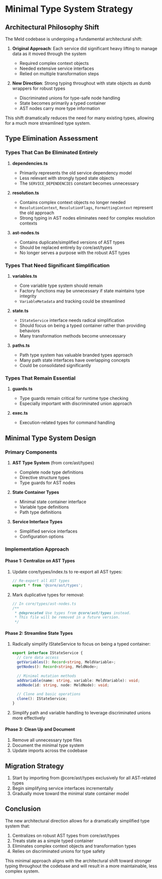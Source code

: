 # Minimal Type System Strategy

## Architectural Philosophy Shift

The Meld codebase is undergoing a fundamental architectural shift:

1. **Original Approach**: Each service did significant heavy lifting to manage data as it moved through the system
   - Required complex context objects
   - Needed extensive service interfaces
   - Relied on multiple transformation steps

2. **New Direction**: Strong typing throughout with state objects as dumb wrappers for robust types
   - Discriminated unions for type-safe node handling
   - State becomes primarily a typed container
   - AST nodes carry more type information

This shift dramatically reduces the need for many existing types, allowing for a much more streamlined type system.

## Type Elimination Assessment

### Types That Can Be Eliminated Entirely

1. **dependencies.ts**
   - Primarily represents the old service dependency model
   - Less relevant with strongly typed state objects
   - The `SERVICE_DEPENDENCIES` constant becomes unnecessary

2. **resolution.ts**
   - Contains complex context objects no longer needed
   - `ResolutionContext`, `ResolutionFlags`, `FormattingContext` represent the old approach
   - Strong typing in AST nodes eliminates need for complex resolution contexts

3. **ast-nodes.ts**
   - Contains duplicate/simplified versions of AST types
   - Should be replaced entirely by core/ast/types
   - No longer serves a purpose with the robust AST types

### Types That Need Significant Simplification

1. **variables.ts**
   - Core variable type system should remain
   - Factory functions may be unnecessary if state maintains type integrity
   - `VariableMetadata` and tracking could be streamlined

2. **state.ts**
   - `IStateService` interface needs radical simplification
   - Should focus on being a typed container rather than providing behaviors
   - Many transformation methods become unnecessary

3. **paths.ts**
   - Path type system has valuable branded types approach
   - Many path state interfaces have overlapping concepts
   - Could be consolidated significantly

### Types That Remain Essential

1. **guards.ts**
   - Type guards remain critical for runtime type checking
   - Especially important with discriminated union approach

2. **exec.ts**
   - Execution-related types for command handling

## Minimal Type System Design

### Primary Components

1. **AST Type System** (from core/ast/types)
   - Complete node type definitions
   - Directive structure types
   - Type guards for AST nodes

2. **State Container Types**
   - Minimal state container interface
   - Variable type definitions
   - Path type definitions

3. **Service Interface Types**
   - Simplified service interfaces
   - Configuration options

### Implementation Approach

#### Phase 1: Centralize on AST Types

1. Update core/types/index.ts to re-export all AST types:
   ```typescript
   // Re-export all AST types
   export * from '@core/ast/types';
   ```

2. Mark duplicative types for removal:
   ```typescript
   // In core/types/ast-nodes.ts
   /**
    * @deprecated Use types from @core/ast/types instead.
    * This file will be removed in a future version.
    */
   ```

#### Phase 2: Streamline State Types

1. Radically simplify IStateService to focus on being a typed container:
   ```typescript
   export interface IStateService {
     // Core data access
     getVariables(): Record<string, MeldVariable>;
     getNodes(): Record<string, MeldNode>;
     
     // Minimal mutation methods
     addVariable(name: string, variable: MeldVariable): void;
     addNode(id: string, node: MeldNode): void;
     
     // Clone and basic operations
     clone(): IStateService;
   }
   ```

2. Simplify path and variable handling to leverage discriminated unions more effectively

#### Phase 3: Clean Up and Document

1. Remove all unnecessary type files
2. Document the minimal type system
3. Update imports across the codebase

## Migration Strategy

1. Start by importing from @core/ast/types exclusively for all AST-related types
2. Begin simplifying service interfaces incrementally
3. Gradually move toward the minimal state container model

## Conclusion

The new architectural direction allows for a dramatically simplified type system that:

1. Centralizes on robust AST types from core/ast/types
2. Treats state as a simple typed container
3. Eliminates complex context objects and transformation types
4. Relies on discriminated unions for type safety

This minimal approach aligns with the architectural shift toward stronger typing throughout the codebase and will result in a more maintainable, less complex system.